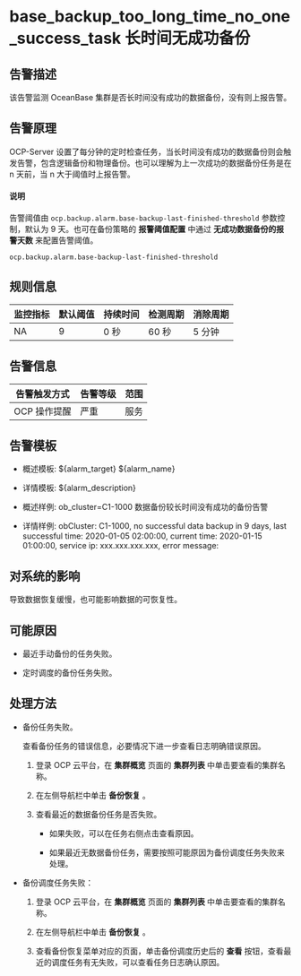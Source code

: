 base_backup_too_long_time_no_one_success_task 长时间无成功备份
===========================================================================



告警描述
-------------------------

该告警监测 OceanBase 集群是否长时间没有成功的数据备份，没有则上报告警。

告警原理
-------------------------

OCP-Server 设置了每分钟的定时检查任务，当长时间没有成功的数据备份则会触发告警，包含逻辑备份和物理备份。也可以理解为上一次成功的数据备份任务是在 n 天前，当 n 大于阈值时上报告警。

<main id="notice" type='explain'><h4>说明</h4><p>告警阈值由 <code>ocp.backup.alarm.base-backup-last-finished-threshold</code> 参数控制，默认为 9 天。也可在备份策略的 <b>报警阈值配置</b> 中通过 <b>无成功数据备份的报警天数</b> 来配置告警阈值。</p></main>

 `ocp.backup.alarm.base-backup-last-finished-threshold`

规则信息
-------------------------



| 监控指标 | 默认阈值 | 持续时间 | 检测周期 | 消除周期 |
|------|------|------|------|------|
| NA   | 9    | 0 秒  | 60 秒 | 5 分钟 |



告警信息
-------------------------



|  告警触发方式  | 告警等级 | 范围 |
|----------|------|----|
| OCP 操作提醒 | 严重   | 服务 |



告警模板
-------------------------

* 概述模板: ${alarm_target} ${alarm_name}



* 详情模板: ${alarm_description}



* 概述样例: ob_cluster=C1-1000 数据备份较长时间没有成功的备份告警



* 详情样例: obCluster: C1-1000, no successful data backup in 9 days, last successful time: 2020-01-05 02:00:00, current time: 2020-01-15 01:00:00, service ip: xxx.xxx.xxx.xxx, error message:






对系统的影响
---------------------------

导致数据恢复缓慢，也可能影响数据的可恢复性。

可能原因
-------------------------

* 最近手动备份的任务失败。



* 定时调度的备份任务失败。






处理方法
-------------------------

* 备份任务失败。

  查看备份任务的错误信息，必要情况下进一步查看日志明确错误原因。
  1. 登录 OCP 云平台，在 **集群概览** 页面的 **集群列表** 中单击要查看的集群名称。



  2. 在左侧导航栏中单击 **备份恢复** 。



  3. 查看最近的数据备份任务是否失败。

     * 如果失败，可以在任务右侧点击查看原因。



     * 如果最近无数据备份任务，需要按照可能原因为备份调度任务失败来处理。









* 备份调度任务失败：

  1. 登录 OCP 云平台，在 **集群概览** 页面的 **集群列表** 中单击要查看的集群名称。



  2. 在左侧导航栏中单击 **备份恢复** 。



  3. 查看备份恢复菜单对应的页面，单击备份调度历史后的 **查看** 按钮，查看最近的调度任务有无失败，可以查看任务日志确认原因。
